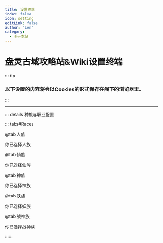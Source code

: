 ```yaml
---
title: 设置终端
index: false
icon: setting
editLink: false
author: "Len"
category:
  - 关于本站
---
```


#  盘灵古域攻略站&Wiki设置终端

:::  tip

### 以下设置的内容将会以Cookies的形式保存在阁下的浏览器里。

:::

------

::: details 种族与职业配置

::: tabs#Races

@tab 人族

你已选择人族

@tab 仙族

你已选择仙族

@tab 神族

你已选择神族

@tab 妖族

你已选择妖族

@tab 战神族

你已选择战神族

::::::



